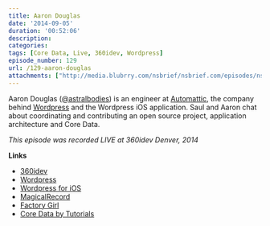 ```yaml
---
title: Aaron Douglas
date: '2014-09-05'
duration: '00:52:06'
description:
categories: 
tags: [Core Data, Live, 360idev, Wordpress]
episode_number: 129
url: /129-aaron-douglas
attachments: ["http://media.blubrry.com/nsbrief/nsbrief.com/episodes/nsbrief_129_aaron_douglas.m4a"]
---
```


Aaron Douglas ([@astralbodies](http://twitter.com/astralbodies)) is an engineer at [Automattic](http://automattic.com), the company behind [Wordpress](http://wordpress.com) and the Wordpress iOS application. Saul and Aaron chat about coordinating and contributing an open source project, application architecture and Core Data.

*This episode was recorded LIVE at 360idev Denver, 2014*

**Links** 

- [360idev](http://360idev.com)
- [Wordpress](https://github.com/wordpress)
 - [Wordpress for iOS](https://github.com/wordpress-mobile/WordPress-iOS)
- [MagicalRecord](http://magicalrecord.com)
- [Factory Girl](https://github.com/thoughtbot/factory_girl)
- [Core Data by Tutorials](http://www.raywenderlich.com/store/core-data-tutorials-ios-8-swift-edition)